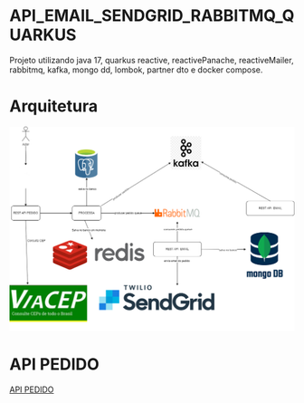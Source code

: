 # API_EMAIL_SENDGRID_RABBITMQ_QUARKUS

Projeto utilizando java 17, quarkus reactive, reactivePanache, reactiveMailer, rabbitmq, kafka, mongo dd, lombok, partner dto e docker compose.  

 # Arquitetura
 ![arquitetura](https://github.com/thiago-jv/API_EMAIL_SENDGRID_RABBITMQ_QUARKUS/blob/main/arquitetura__.png)

 # API PEDIDO
 [API PEDIDO](https://github.com/thiago-jv/SIS-PEDIDO-QUARKUS)
